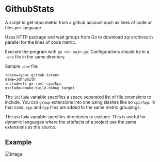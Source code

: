 # GithubStats
A script to get repo metric from a github account such as lines of code or files per language.

Uses HTTP package and wait groups from Go to download zip archives in parallel for the lines of code metric.

Execute the program with `go run main.go`. Configurations should be in a `.env` file in the same directory.

Sample `.env` file:
```
token=<your-github-token>
name=JohnSmith
include=ts go rust cpp/hpp
exclude=cmake-build-debug target
```

The `include` variable specifies a space separated list of file extensions to include. You can `group`
extensions into one using slashes like so `cpp/hpp`. In that case, `cpp` and `hpp` files are added to the same metric
groupings. 

The `exclude` variable specifies directories to exclude. This is useful for dynamic languages where the
artefacts of a project use the same extensions as the source.

## Example
![image](https://github.com/JosephPrichard/GithubStats/assets/58538077/a985bfe4-3a74-4c51-a480-f36bced1e189)